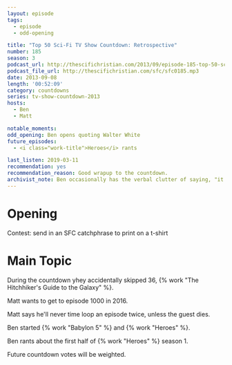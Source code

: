 ```yaml
---
layout: episode
tags:
  - episode
  - odd-opening

title: "Top 50 Sci-Fi TV Show Countdown: Retrospective"
number: 185
season: 3
podcast_url: http://thescifichristian.com/2013/09/episode-185-top-50-sci-fi-tv-show-countdown-retrospective/
podcast_file_url: http://thescifichristian.com/sfc/sfc0185.mp3
date: 2013-09-08
length: '00:52:09'
category: countdowns
series: tv-show-countdown-2013
hosts:
  - Ben
  - Matt

notable_moments:
odd_opening: Ben opens quoting Walter White
future_episodes:
  - <i class="work-title">Heroes</i> rants 

last_listen: 2019-03-11
recommendation: yes
recommendation_reason: Good wrapup to the countdown.
archivist_note: Ben occasionally has the verbal clutter of saying, "it's like", which I assumed he picked up from Jordan Peterson. Apparently not, since he says it in this episode, three years before Peterson became well known.
---
```

# Opening
Contest: send in an SFC catchphrase to print on a t-shirt 



# Main Topic

During the countdown yhey accidentally skipped 36, {% work "The Hitchhiker's Guide to the Galaxy" %}.

Matt wants to get to episode 1000 in 2016.

Matt says he'll never time loop an episode twice, unless the guest dies.

Ben started {% work "Babylon 5" %} and {% work "Heroes" %}. 

Ben rants about the first half of {% work "Heroes" %} season 1.

Future countdown votes will be weighted.